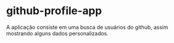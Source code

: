 # github-profile-app

A aplicação consiste em uma busca de usuários do github, assim mostrando alguns dados personalizados. 
